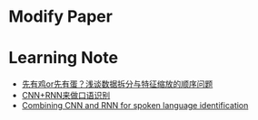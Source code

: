 # Modify Paper

# Learning Note

  - [先有鸡or先有蛋？浅谈数据拆分与特征缩放的顺序问题](https://www.jiqizhixin.com/articles/2018-08-30-10) 
  - [CNN+RNN来做口语识别](http://shartoo.github.io/CNN+RNN_Audio/)
  - [Combining CNN and RNN for spoken language identification](https://yerevann.github.io/2016/06/26/combining-cnn-and-rnn-for-spoken-language-identification/)

